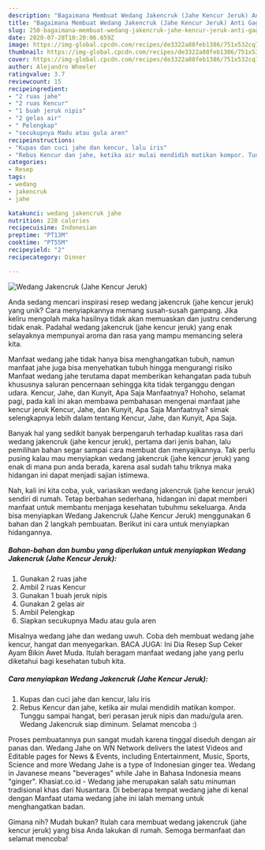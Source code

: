 ```yaml
---
description: "Bagaimana Membuat Wedang Jakencruk (Jahe Kencur Jeruk) Anti Gagal"
title: "Bagaimana Membuat Wedang Jakencruk (Jahe Kencur Jeruk) Anti Gagal"
slug: 250-bagaimana-membuat-wedang-jakencruk-jahe-kencur-jeruk-anti-gagal
date: 2020-07-28T10:20:06.659Z
image: https://img-global.cpcdn.com/recipes/de3322a88feb1386/751x532cq70/wedang-jakencruk-jahe-kencur-jeruk-foto-resep-utama.jpg
thumbnail: https://img-global.cpcdn.com/recipes/de3322a88feb1386/751x532cq70/wedang-jakencruk-jahe-kencur-jeruk-foto-resep-utama.jpg
cover: https://img-global.cpcdn.com/recipes/de3322a88feb1386/751x532cq70/wedang-jakencruk-jahe-kencur-jeruk-foto-resep-utama.jpg
author: Alejandro Wheeler
ratingvalue: 3.7
reviewcount: 15
recipeingredient:
- "2 ruas jahe"
- "2 ruas Kencur"
- "1 buah jeruk nipis"
- "2 gelas air"
- " Pelengkap"
- "secukupnya Madu atau gula aren"
recipeinstructions:
- "Kupas dan cuci jahe dan kencur, lalu iris"
- "Rebus Kencur dan jahe, ketika air mulai mendidih matikan kompor. Tunggu sampai hangat, beri perasan jeruk nipis dan madu/gula aren. Wedang Jakencruk siap diminum. Selamat mencoba :)"
categories:
- Resep
tags:
- wedang
- jakencruk
- jahe

katakunci: wedang jakencruk jahe 
nutrition: 228 calories
recipecuisine: Indonesian
preptime: "PT13M"
cooktime: "PT55M"
recipeyield: "2"
recipecategory: Dinner

---
```



![Wedang Jakencruk (Jahe Kencur Jeruk)](https://img-global.cpcdn.com/recipes/de3322a88feb1386/751x532cq70/wedang-jakencruk-jahe-kencur-jeruk-foto-resep-utama.jpg)

Anda sedang mencari inspirasi resep wedang jakencruk (jahe kencur jeruk) yang unik? Cara menyiapkannya memang susah-susah gampang. Jika keliru mengolah maka hasilnya tidak akan memuaskan dan justru cenderung tidak enak. Padahal wedang jakencruk (jahe kencur jeruk) yang enak selayaknya mempunyai aroma dan rasa yang mampu memancing selera kita.

Manfaat wedang jahe tidak hanya bisa menghangatkan tubuh, namun manfaat jahe juga bisa menyehatkan tubuh hingga mengurangi risiko Manfaat wedang jahe terutama dapat memberikan kehangatan pada tubuh khususnya saluran pencernaan sehingga kita tidak terganggu dengan udara. Kencur, Jahe, dan Kunyit, Apa Saja Manfaatnya? Hohoho, selamat pagi, pada kali ini akan membawa pembahasan mengenai manfaat jahe kencur jeruk Kencur, Jahe, dan Kunyit, Apa Saja Manfaatnya? simak selengkapnya lebih dalam tentang Kencur, Jahe, dan Kunyit, Apa Saja.

Banyak hal yang sedikit banyak berpengaruh terhadap kualitas rasa dari wedang jakencruk (jahe kencur jeruk), pertama dari jenis bahan, lalu pemilihan bahan segar sampai cara membuat dan menyajikannya. Tak perlu pusing kalau mau menyiapkan wedang jakencruk (jahe kencur jeruk) yang enak di mana pun anda berada, karena asal sudah tahu triknya maka hidangan ini dapat menjadi sajian istimewa.


Nah, kali ini kita coba, yuk, variasikan wedang jakencruk (jahe kencur jeruk) sendiri di rumah. Tetap berbahan sederhana, hidangan ini dapat memberi manfaat untuk membantu menjaga kesehatan tubuhmu sekeluarga. Anda bisa menyiapkan Wedang Jakencruk (Jahe Kencur Jeruk) menggunakan 6 bahan dan 2 langkah pembuatan. Berikut ini cara untuk menyiapkan hidangannya.

<!--inarticleads1-->

##### Bahan-bahan dan bumbu yang diperlukan untuk menyiapkan Wedang Jakencruk (Jahe Kencur Jeruk):

1. Gunakan 2 ruas jahe
1. Ambil 2 ruas Kencur
1. Gunakan 1 buah jeruk nipis
1. Gunakan 2 gelas air
1. Ambil  Pelengkap
1. Siapkan secukupnya Madu atau gula aren


Misalnya wedang jahe dan wedang uwuh. Coba deh membuat wedang jahe kencur, hangat dan menyegarkan. BACA JUGA: Ini Dia Resep Sup Ceker Ayam Bikin Awet Muda. Itulah beragam manfaat wedang jahe yang perlu diketahui bagi kesehatan tubuh kita. 

<!--inarticleads2-->

##### Cara menyiapkan Wedang Jakencruk (Jahe Kencur Jeruk):

1. Kupas dan cuci jahe dan kencur, lalu iris
1. Rebus Kencur dan jahe, ketika air mulai mendidih matikan kompor. Tunggu sampai hangat, beri perasan jeruk nipis dan madu/gula aren. Wedang Jakencruk siap diminum. Selamat mencoba :)


Proses pembuatannya pun sangat mudah karena tinggal diseduh dengan air panas dan. Wedang Jahe on WN Network delivers the latest Videos and Editable pages for News &amp; Events, including Entertainment, Music, Sports, Science and more Wedang Jahe is a type of Indonesian ginger tea. Wedang in Javanese means &#34;beverages&#34; while Jahe in Bahasa Indonesia means &#34;ginger&#34;. Khasiat.co.id - Wedang jahe merupakan salah satu minuman tradisional khas dari Nusantara. Di beberapa tempat wedang jahe di kenal dengan Manfaat utama wedang jahe ini ialah memang untuk menghangatkan badan. 

Gimana nih? Mudah bukan? Itulah cara membuat wedang jakencruk (jahe kencur jeruk) yang bisa Anda lakukan di rumah. Semoga bermanfaat dan selamat mencoba!
